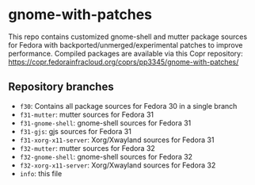 # gnome-with-patches
This repo contains customized gnome-shell and mutter package sources for Fedora with backported/unmerged/experimental patches 
to improve performance. Compiled packages are available via this Copr repository:
https://copr.fedorainfracloud.org/coprs/pp3345/gnome-with-patches/

## Repository branches
* `f30`: Contains all package sources for Fedora 30 in a single branch
* `f31-mutter`: mutter sources for Fedora 31
* `f31-gnome-shell`: gnome-shell sources for Fedora 31
* `f31-gjs`: gjs sources for Fedora 31
* `f31-xorg-x11-server`: Xorg/Xwayland sources for Fedora 31
* `f32-mutter`: mutter sources for Fedora 32
* `f32-gnome-shell`: gnome-shell sources for Fedora 32
* `f32-xorg-x11-server`: Xorg/Xwayland sources for Fedora 32
* `info`: this file
